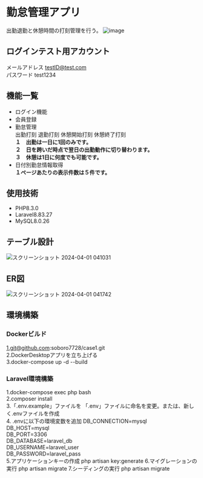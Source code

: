 # 勤怠管理アプリ  
出勤退勤と休憩時間の打刻管理を行う。
![image](https://github.com/soboro7728/case1/assets/49304045/03ba43a2-e935-450f-bb54-8485a9d5690c)

## ログインテスト用アカウント  
メールアドレス  testID@test.com  
パスワード  test1234

## 機能一覧
- ログイン機能
- 会員登録
- 勤怠管理  
出勤打刻  退勤打刻  休憩開始打刻  休憩終了打刻  
**１　出勤は一日に1回のみです。**  
**２　日を跨いだ時点で翌日の出勤動作に切り替わります。**  
**３　休憩は1日に何度でも可能です。**  
- 日付別勤怠情報取得  
**１ページあたりの表示件数は５件です。**

## 使用技術  
- PHP8.3.0
- Laravel8.83.27
- MySQL8.0.26

## テーブル設計  
![スクリーンショット 2024-04-01 041031](https://github.com/soboro7728/case1/assets/49304045/093ed5ba-bc2e-4c19-bda3-91f9db16b245)


## ER図
![スクリーンショット 2024-04-01 041742](https://github.com/soboro7728/case1/assets/49304045/efc5f22e-cc1a-45b0-97c1-98458b34c17d)



## 環境構築
  ### Dockerビルド  
  1.git@github.com:soboro7728/case1.git  
  2.DockerDesktopアプリを立ち上げる  
  3.docker-compose up -d --build  
  ### Laravel環境構築
   1.docker-compose exec php bash  
   2.composer install  
   3.「.env.example」ファイルを 「.env」ファイルに命名を変更。または、新しく.envファイルを作成  
   4. .envに以下の環境変数を追加
     DB_CONNECTION=mysql  
     DB_HOST=mysql  
     DB_PORT=3306  
     DB_DATABASE=laravel_db  
     DB_USERNAME=laravel_user  
     DB_PASSWORD=laravel_pass  
   5.アプリケーションキーの作成
    php artisan key:generate
   6.マイグレーションの実行
    php artisan migrate
   7.シーディングの実行
    php artisan migrate
  
  
